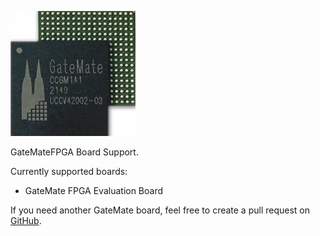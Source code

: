 ![Icon](https://raw.githubusercontent.com/swittlich/OneWare.GateMate/main/Icon.png)

GateMateFPGA Board Support.

Currently supported boards: 
- GateMate FPGA Evaluation Board

If you need another GateMate board, feel free to create a pull request on [GitHub](https://github.com/swittlich/OneWare.GateMate).
